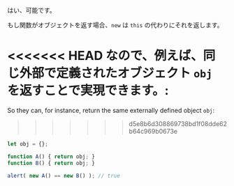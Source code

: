 はい、可能です。

もし関数がオブジェクトを返す場合、`new` は `this` の代わりにそれを返します。

<<<<<<< HEAD
なので、例えば、同じ外部で定義されたオブジェクト `obj` を返すことで実現できます。:
=======
So they can, for instance, return the same externally defined object `obj`:
>>>>>>> d5e8b6d308869738bd1f08dde62b64c969b0673e

```js run no-beautify
let obj = {};

function A() { return obj; }
function B() { return obj; }

alert( new A() == new B() ); // true
```
